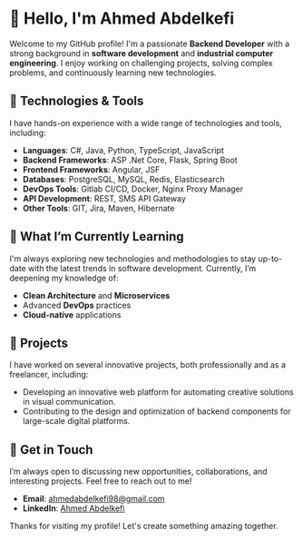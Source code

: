 # 👋 Hello, I'm Ahmed Abdelkefi

Welcome to my GitHub profile! I'm a passionate **Backend Developer** with a strong background in **software development** and **industrial computer engineering**. I enjoy working on challenging projects, solving complex problems, and continuously learning new technologies.

## 🔧 Technologies & Tools

I have hands-on experience with a wide range of technologies and tools, including:

- **Languages**: C#, Java, Python, TypeScript, JavaScript
- **Backend Frameworks**: ASP .Net Core, Flask, Spring Boot
- **Frontend Frameworks**: Angular, JSF
- **Databases**: PostgreSQL, MySQL, Redis, Elasticsearch
- **DevOps Tools**: Gitlab CI/CD, Docker, Nginx Proxy Manager
- **API Development**: REST, SMS API Gateway
- **Other Tools**: GIT, Jira, Maven, Hibernate

## 🌱 What I’m Currently Learning

I'm always exploring new technologies and methodologies to stay up-to-date with the latest trends in software development. Currently, I’m deepening my knowledge of:

- **Clean Architecture** and **Microservices**
- Advanced **DevOps** practices
- **Cloud-native** applications

## 🚀 Projects

I have worked on several innovative projects, both professionally and as a freelancer, including:

- Developing an innovative web platform for automating creative solutions in visual communication.
- Contributing to the design and optimization of backend components for large-scale digital platforms.

## 💬 Get in Touch

I’m always open to discussing new opportunities, collaborations, and interesting projects. Feel free to reach out to me!

- **Email**: ahmedabdelkefi98@gmail.com  
- **LinkedIn**: [Ahmed Abdelkefi](https://www.linkedin.com/in/ahmed-abdelkefi-293053118/)

Thanks for visiting my profile! Let's create something amazing together.
